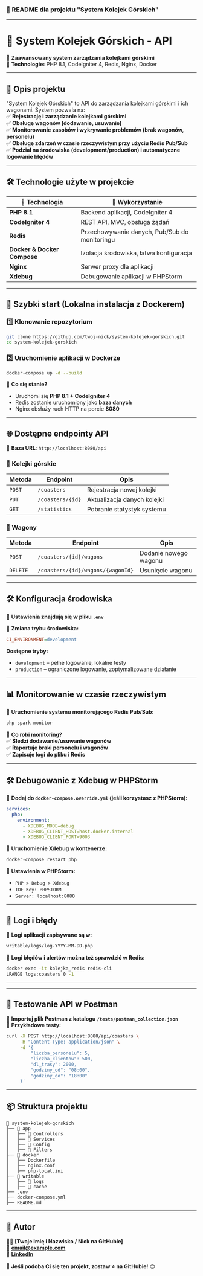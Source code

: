 ### **📌 README dla projektu "System Kolejek Górskich"**

---

# 🎢 **System Kolejek Górskich - API**
🚀 **Zaawansowany system zarządzania kolejkami górskimi**  
🔧 **Technologie:** PHP 8.1, CodeIgniter 4, Redis, Nginx, Docker

---

## 📖 **Opis projektu**
"System Kolejek Górskich" to API do zarządzania kolejkami górskimi i ich wagonami. System pozwala na:  
✅ **Rejestrację i zarządzanie kolejkami górskimi**  
✅ **Obsługę wagonów (dodawanie, usuwanie)**  
✅ **Monitorowanie zasobów i wykrywanie problemów (brak wagonów, personelu)**  
✅ **Obsługę zdarzeń w czasie rzeczywistym przy użyciu Redis Pub/Sub**  
✅ **Podział na środowiska (development/production) i automatyczne logowanie błędów**

---

## 🛠 **Technologie użyte w projekcie**
| 🔧 Technologia  | 📌 Wykorzystanie |
|---------------|-----------------|
| **PHP 8.1** | Backend aplikacji, CodeIgniter 4 |
| **CodeIgniter 4** | REST API, MVC, obsługa żądań |
| **Redis** | Przechowywanie danych, Pub/Sub do monitoringu |
| **Docker & Docker Compose** | Izolacja środowiska, łatwa konfiguracja |
| **Nginx** | Serwer proxy dla aplikacji |
| **Xdebug** | Debugowanie aplikacji w PHPStorm |

---

## 🚀 **Szybki start (Lokalna instalacja z Dockerem)**
### **1️⃣ Klonowanie repozytorium**
```sh
git clone https://github.com/twoj-nick/system-kolejek-gorskich.git
cd system-kolejek-gorskich
```

### **2️⃣ Uruchomienie aplikacji w Dockerze**
```sh
docker-compose up -d --build
```
📌 **Co się stanie?**
- Uruchomi się **PHP 8.1 + CodeIgniter 4**
- Redis zostanie uruchomiony jako **baza danych**
- Nginx obsłuży ruch HTTP na porcie **8080**

---

## 🌐 **Dostępne endpointy API**
📌 **Baza URL**: `http://localhost:8080/api`

### **🎢 Kolejki górskie**
| Metoda | Endpoint | Opis |
|--------|---------|------|
| `POST` | `/coasters` | Rejestracja nowej kolejki |
| `PUT` | `/coasters/{id}` | Aktualizacja danych kolejki |
| `GET` | `/statistics` | Pobranie statystyk systemu |

### **🚋 Wagony**
| Metoda | Endpoint | Opis |
|--------|---------|------|
| `POST` | `/coasters/{id}/wagons` | Dodanie nowego wagonu |
| `DELETE` | `/coasters/{id}/wagons/{wagonId}` | Usunięcie wagonu |

---

## 🛠 **Konfiguracja środowiska**
📌 **Ustawienia znajdują się w pliku `.env`**

📌 **Zmiana trybu środowiska:**
```ini
CI_ENVIRONMENT=development
```
**Dostępne tryby:**
- `development` – pełne logowanie, lokalne testy
- `production` – ograniczone logowanie, zoptymalizowane działanie

---

## 📊 **Monitorowanie w czasie rzeczywistym**
🚀 **Uruchomienie systemu monitorującego Redis Pub/Sub:**
```sh
php spark monitor
```
📌 **Co robi monitoring?**  
✅ **Śledzi dodawanie/usuwanie wagonów**  
✅ **Raportuje braki personelu i wagonów**  
✅ **Zapisuje logi do pliku i Redis**

---

## 🛠 **Debugowanie z Xdebug w PHPStorm**
📌 **Dodaj do `docker-compose.override.yml` (jeśli korzystasz z PHPStorm):**
```yaml
services:
  php:
    environment:
      - XDEBUG_MODE=debug
      - XDEBUG_CLIENT_HOST=host.docker.internal
      - XDEBUG_CLIENT_PORT=9003
```
📌 **Uruchomienie Xdebug w kontenerze:**
```sh
docker-compose restart php
```
📌 **Ustawienia w PHPStorm:**
- `PHP > Debug > Xdebug`
- `IDE Key: PHPSTORM`
- `Server: localhost:8080`

---

## 📜 **Logi i błędy**
📌 **Logi aplikacji zapisywane są w:**
```sh
writable/logs/log-YYYY-MM-DD.php
```
📌 **Logi błędów i alertów można też sprawdzić w Redis:**
```sh
docker exec -it kolejka_redis redis-cli
LRANGE logs:coasters 0 -1
```

---

---

## 🧪 **Testowanie API w Postman**
📌 **Importuj plik Postman z katalogu `/tests/postman_collection.json`**  
📌 **Przykładowe testy:**
```sh
curl -X POST http://localhost:8080/api/coasters \
     -H "Content-Type: application/json" \
     -d '{
         "liczba_personelu": 5,
         "liczba_klientow": 500,
         "dl_trasy": 2000,
         "godziny_od": "08:00",
         "godziny_do": "18:00"
     }'
```

---

## 📦 **Struktura projektu**
```
📂 system-kolejek-gorskich
├── 📂 app
│   ├── 📂 Controllers
│   ├── 📂 Services
│   ├── 📂 Config
│   ├── 📂 Filters
├── 📂 docker
│   ├── Dockerfile
│   ├── nginx.conf
│   ├── php-local.ini
├── 📂 writable
│   ├── 📂 logs
│   ├── 📂 cache
├── .env
├── docker-compose.yml
├── README.md
```

---

## 📌 **Autor**
👨‍💻 **[Twoje Imię i Nazwisko / Nick na GitHubie]**  
📧 **email@example.com**  
🔗 **[LinkedIn](https://linkedin.com/in/twoj-profil)**

🚀 **Jeśli podoba Ci się ten projekt, zostaw ⭐ na GitHubie!** 😊